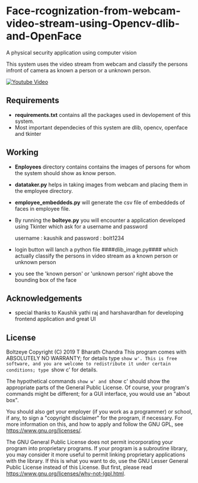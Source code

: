 # Face-rcognization-from-webcam-video-stream-using-Opencv-dlib-and-OpenFace
A physical security application using computer vision 

This system uses the video stream from webcam and classify the persons infront of camera as known a person or a unknown person.

[![Youtube Video](https://img.youtube.com/vi/k-1fj8XPBCQ/0.jpg)](https://www.youtube.com/watch?v=k-1fj8XPBCQ)

## Requirements
* **requirements.txt** contains all the packages used in devlopement of this system. 
* Most important dependecies of this system are dlib, opencv, openface and tkinter

## Working
* **Enployees** directory contains contains the images of persons for whom the system should show as know person.
* **datataker.py** helps in taking images from webcam and placing them in the employee directory.
* **employee_embeddeds.py** will generate the csv file  of embeddeds of faces in employee file.
* By running the **bolteye.py** you will encounter a application developed using Tkinter which ask for a username and password

    username : kaushik and password : bolt1234

* login button will lanch a python file ####dlib_image.py#### which actually classify the persons in video stream as a known person or unknown person
* you see the 'known person' or 'unknown person' right above the bounding box of the face

## Acknowledgements
* special thanks to Kaushik yathi raj and harshavardhan for developing frontend application and great UI

## License
 Boltzeye  Copyright (C) 2019   T Bharath Chandra
    This program comes with ABSOLUTELY NO WARRANTY; for details type `show w'.
    This is free software, and you are welcome to redistribute it
    under certain conditions; type `show c' for details.

The hypothetical commands `show w' and `show c' should show the appropriate
parts of the General Public License.  Of course, your program's commands
might be different; for a GUI interface, you would use an "about box".

  You should also get your employer (if you work as a programmer) or school,
if any, to sign a "copyright disclaimer" for the program, if necessary.
For more information on this, and how to apply and follow the GNU GPL, see
<https://www.gnu.org/licenses/>.

  The GNU General Public License does not permit incorporating your program
into proprietary programs.  If your program is a subroutine library, you
may consider it more useful to permit linking proprietary applications with
the library.  If this is what you want to do, use the GNU Lesser General
Public License instead of this License.  But first, please read
<https://www.gnu.org/licenses/why-not-lgpl.html>.
